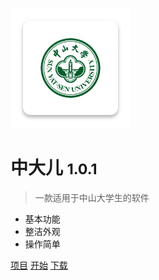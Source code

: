 ![logo](../_src/logo.png)

# 中大儿 <small>1.0.1</small>

> 一款适用于中山大学生的软件

- 基本功能
- 整洁外观
- 操作简单

[项目](https://github.com/SYSU-Tang/sysuer)
[开始](/zh-cn/)
[下载](../app-release-v1.0.1.apk)